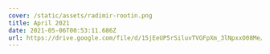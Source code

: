 ```yaml
---
cover: /static/assets/radimir-rootin.png
title: April 2021
date: 2021-05-06T00:53:11.686Z
url: https://drive.google.com/file/d/15jEeUP5rSiluvTVGFpXm_3lNpxxO08Me/view
---
```

